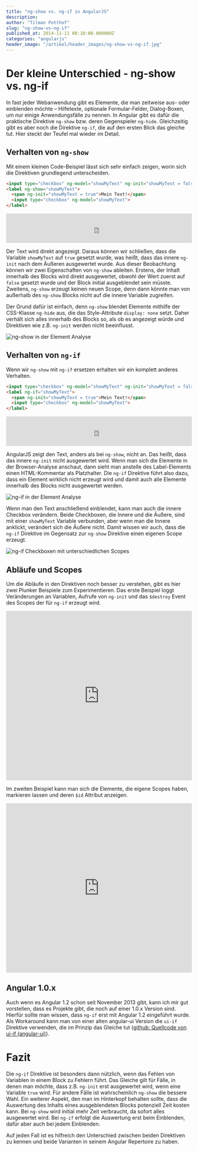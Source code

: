 ```yaml
---
title: "ng-show vs. ng-if in AngularJS"
description:
author: "Tilman Potthof"
slug: "ng-show-vs-ng-if"
published_at: 2014-11-11 08:10:00.000000Z
categories: "angularjs"
header_image: "/artikel/header_images/ng-show-vs-ng-if.jpg"
---
```


# Der kleine Unterschied - ng-show vs. ng-if

In fast jeder Webanwendung gibt es Elemente, die man zeitweise aus- oder einblenden möchte – Hilfetexte, optionale Formular-Felder, Dialog-Boxen, um nur einige Anwendungsfälle zu nennen. In Angular gibt es dafür die praktische Direktive `ng-show` bzw. deren Gegenspieler `ng-hide`. Gleichzeitig gibt es aber noch die Direktive `ng-if`, die auf den ersten Blick das gleiche tut. Hier steckt der Teufel mal wieder im Detail.

## Verhalten von `ng-show`

Mit einem kleinen Code-Beispiel lässt sich sehr einfach zeigen, worin sich die Direktiven grundlegend unterscheiden.

```html
<input type="checkbox" ng-model="showMyText" ng-init="showMyText = false">
<label ng-show="showMyText">
  <span ng-init="showMyText = true">Mein Text!</span>
  <input type="checkbox" ng-model="showMyText">
</label>
```

<iframe src="https://angularjs-de.github.io/plunker-mirror-angularjs.de/embed.plnkr.co/klTOmQl6yvLPjhCrF69M/preview.html" style="width:100%;height:80px;border:0"></iframe>

Der Text wird direkt angezeigt.
Daraus können wir schließen, dass die Variable `showMyText` auf `true` gesetzt wurde, was heißt, dass das innere `ng-init` nach dem Äußeren ausgewertet wurde.
Aus dieser Beobachtung können wir zwei Eigenschaften von `ng-show` ableiten.
Erstens, der Inhalt innerhalb des Blocks wird direkt ausgewertet, obwohl der Wert zuerst auf `false` gesetzt wurde und der Block initial ausgeblendet sein müsste.
Zweitens, `ng-show` erzeugt keinen neuen Scope, denn dann könnte man von außerhalb des `ng-show` Blocks nicht auf die innere Variable zugreifen.

Der Grund dafür ist einfach, denn `ng-show` blendet Elemente mithilfe der CSS-Klasse `ng-hide` aus, die das Style-Attribute `display: none` setzt. Daher verhält sich alles innerhalb des Blocks so, als ob es angezeigt würde und Direktiven wie z.B. `ng-init` werden nicht beeinflusst.

![ng-show in der Element Analyse](inspect-element-ng-show.png)

## Verhalten von `ng-if`

Wenn wir `ng-show` mit `ng-if` ersetzen erhalten wir ein komplett anderes Verhalten.

```html
<input type="checkbox" ng-model="showMyText" ng-init="showMyText = false">
<label ng-if="showMyText">
  <span ng-init="showMyText = true">Mein Text!</span>
  <input type="checkbox" ng-model="showMyText">
</label>
```

<iframe src="https://angularjs-de.github.io/plunker-mirror-angularjs.de/embed.plnkr.co/kJZ0jgyjieerZ6eEUMxb/preview.html" style="width:100%;height:80px;border:0"></iframe>

AngularJS zeigt den Text, anders als bei `ng-show`, nicht an.
Das heißt, dass das innere `ng-init` nicht ausgewertet wird.
Wenn man sich die Elemente in der Browser-Analyse anschaut, dann sieht man anstelle des Label-Elements einen HTML-Kommentar als Platzhalter.
Die `ng-if` Direktive führt also dazu, dass ein Element wirklich nicht erzeugt wird und damit auch alle Elemente innerhalb des Blocks nicht ausgewertet werden.

![ng-if in der Element Analyse](inspect-element-ng-if.png)

Wenn man den Text anschließend einblendet, kann man auch die innere Checkbox verändern.
Beide Checkboxen, die Innere und die Äußere, sind mit einer `showMyText` Variable verbunden, aber wenn man die Innere anklickt, verändert sich die Äußere nicht.
Damit wissen wir auch, dass die `ng-if` Direktive im Gegensatz zur `ng-show` Direktive einen eigenen Scope erzeugt.

![ng-if Checkboxen mit unterschiedlichen Scopes](ng-if-checkboxes.png)

## Abläufe und Scopes

Um die Abläufe in den Direktiven noch besser zu verstehen, gibt es hier zwei Plunker Beispiele zum Experimentieren.
Das erste Beispiel loggt Veränderungen an Variablen, Aufrufe von `ng-init` und das `$destroy` Event des Scopes der für `ng-if` erzeugt wird.


<iframe src="https://angularjs-de.github.io/plunker-mirror-angularjs.de/embed.plnkr.co/ugI1KCtFFMik7tB54bDj/preview.html" style="width:100%;height:460px;border:0"></iframe>

Im zweiten Beispiel kann man sich die Elemente, die eigene Scopes haben, markieren lassen und deren `$id` Attribut anzeigen.

<iframe src="https://angularjs-de.github.io/plunker-mirror-angularjs.de/embed.plnkr.co/oaypFTr2P2cF4WzZ5a0Q/preview.html" style="width:100%;height:460px;border:0"></iframe>

## Angular 1.0.x

Auch wenn es Angular 1.2 schon seit November 2013 gibt, kann ich mir gut vorstellen, dass es Projekte gibt, die noch auf einer 1.0.x Version sind.
Hierfür sollte man wissen, dass `ng-if` erst mit Angular 1.2 eingeführt wurde.
Als Workaround kann man von einer alten angular-ui Version die `ui-if` Direktive verwenden, die im Prinzip das Gleiche tut ([github: Quellcode von ui-if (angular-ui)](https://github.com/angular-ui/angular-ui-OLDREPO/blob/master/modules/directives/if/if.js)).

# Fazit

Die `ng-if` Direktive ist besonders dann nützlich, wenn das Fehlen von Variablen in einem Block zu Fehlern führt.
Das Gleiche gilt für Fälle, in denen man möchte, dass z.B. `ng-init` erst ausgewertet wird, wenn eine Variable `true` wird.
Für andere Fälle ist wahrscheinlich `ng-show` die bessere Wahl.
Ein weiterer Aspekt, den man im Hinterkopf behalten sollte, dass die Auswertung des Inhalts eines ausgeblendeten Blocks potenziell Zeit kosten kann.
Bei `ng-show` wird initial mehr Zeit verbraucht, da sofort alles ausgewertet wird.
Bei `ng-if` erfolgt die Auswertung erst beim Einblenden, dafür aber auch bei jedem Einblenden.

Auf jeden Fall ist es hilfreich den Unterschied zwischen beiden Direktiven zu kennen und beide Varianten in seinem Angular Repertoire zu haben.
